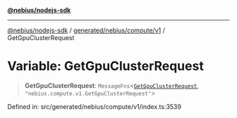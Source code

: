 [**@nebius/nodejs-sdk**](../../../../../README.md)

***

[@nebius/nodejs-sdk](../../../../../README.md) / [generated/nebius/compute/v1](../README.md) / GetGpuClusterRequest

# Variable: GetGpuClusterRequest

> **GetGpuClusterRequest**: `MessageFns`\<[`GetGpuClusterRequest`](../interfaces/GetGpuClusterRequest.md), `"nebius.compute.v1.GetGpuClusterRequest"`\>

Defined in: src/generated/nebius/compute/v1/index.ts:3539
